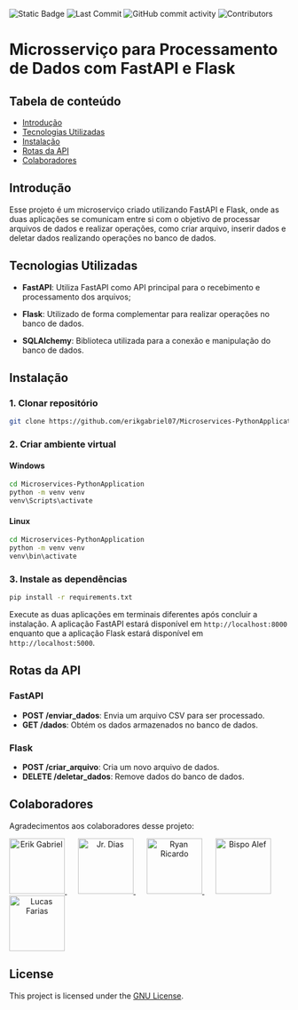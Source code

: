 ![Static Badge](https://img.shields.io/badge/python-green)
![Last Commit](https://img.shields.io/github/last-commit/erikgabriel07/Microservices-PythonApplication)
![GitHub commit activity](https://img.shields.io/github/commit-activity/w/erikgabriel07/Microservices-PythonApplication)
![Contributors](https://img.shields.io/github/contributors/erikgabriel07/Microservices-PythonApplication)

# Microsserviço para Processamento de Dados com FastAPI e Flask

## Tabela de conteúdo
- [Introdução](#introdução)
- [Tecnologias Utilizadas](#tecnologias-utilizadas)
- [Instalação](#instalação)
- [Rotas da API](#rotas-da-api)
- [Colaboradores](#colaboradores)

## Introdução

Esse projeto é um microserviço criado utilizando FastAPI e Flask, onde as duas aplicações
se comunicam entre si com o objetivo de processar arquivos de dados e realizar operações, 
como criar arquivo, inserir dados e deletar dados realizando operações no banco de dados.

## Tecnologias Utilizadas
- **FastAPI**: Utiliza FastAPI como API principal para o recebimento e processamento dos arquivos;

- **Flask**: Utilizado de forma complementar para realizar operações no banco de dados.

- **SQLAlchemy**: Biblioteca utilizada para a conexão e manipulação do banco de dados.

## Instalação
### 1. Clonar repositório
```bash
git clone https://github.com/erikgabriel07/Microservices-PythonApplication
```

### 2. Criar ambiente virtual
#### Windows
```bash
cd Microservices-PythonApplication
python -m venv venv
venv\Scripts\activate
```
#### Linux
```bash
cd Microservices-PythonApplication
python -m venv venv
venv\bin\activate
```

### 3. Instale as dependências
```bash
pip install -r requirements.txt
```
Execute as duas aplicações em terminais diferentes após concluir a instalação.
A aplicação FastAPI estará disponível em `http://localhost:8000` enquanto que
a aplicação Flask estará disponível em `http://localhost:5000`.

## Rotas da API
### FastAPI
- **POST /enviar_dados**: Envia um arquivo CSV para ser processado.
- **GET /dados**: Obtém os dados armazenados no banco de dados.

### Flask
- **POST /criar_arquivo**: Cria um novo arquivo de dados.
- **DELETE /deletar_dados**: Remove dados do banco de dados.

## Colaboradores

Agradecimentos aos colaboradores desse projeto:

<p align="left">
  <a href="https://github.com/erikgabriel07" style="margin-right: 20px; text-align: center;">
    <img src="https://github.com/erikgabriel07.png?size=100" alt="Erik Gabriel" width="100" />
  </a>
  <a href="https://github.com/jrdiasdev" style="margin-right: 20px; text-align: center;">
    <img src="https://github.com/jrdiasdev.png?size=100" alt="Jr. Dias" width="100" />
  </a>
  <a href="https://github.com/ryanricardoo" style="margin-right: 20px; text-align: center;">
    <img src="https://github.com/ryanricardoo.png?size=100" alt="Ryan Ricardo" width="100" />
  </a>
  <a href="https://github.com/bispoalef" style="margin-right: 20px; text-align: center;">
    <img src="https://github.com/bispoalef.png?size=100" alt="Bispo Alef" width="100" />
  </a>
  <a href="https://github.com/LucasFaars" style="margin-right: 20px; text-align: center;">
    <img src="https://github.com/LucasFaars.png?size=100" alt="Lucas Farias" width="100" />
  </a>
</p>

## License
This project is licensed under the [GNU License](LICENSE).
